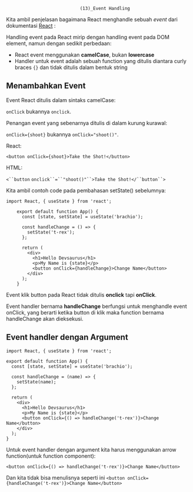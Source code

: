                                 (13)_Event Handling

Kita ambil penjelasan bagaimana React menghandle sebuah _event_ dari dokumentasi [React](https://reactjs.org/docs/handling-events.html) :

Handling event pada React mirip dengan handling event pada DOM element, namun dengan sedikit perbedaan:

- React event menggunakan **camelCase**, bukan **lowercase**
- Handler untuk event adalah sebuah function yang ditulis diantara curly braces `{}` dan tidak ditulis dalam bentuk string

## **Menambahkan Event**

Event React ditulis dalam sintaks camelCase:

`onClick` bukannya `onclick`.

Penangan event yang sebenarnya ditulis di dalam kurung kurawal:

`onClick={shoot}` bukannya `onClick="shoot()"`.

React:

`<button onClick={shoot}>Take the Shot!</button>`

HTML:

` <``button ` ` onclick``=``"shoot()"``>Take the Shot!</``button``> `

Kita ambil contoh code pada pembahasan setState() sebelumnya:

    import React, { useState } from 'react';

        export default function App() {
          const [state, setState] = useState('brachio');

          const handleChange = () => {
            setState('t-rex');
          };

          return (
            <div>
              <h1>Hello Devsaurus</h1>
              <p>My Name is {state}</p>
              <button onClick={handleChange}>Change Name</button>
            </div>
          );
        }

Event klik button pada React tidak ditulis **onclick** tapi **onClick**.

Event handler bernama **handleChange** berfungsi untuk menghandle event onClick, yang berarti ketika button di klik maka function bernama handleChange akan dieksekusi.

## Event handler dengan Argument

    import React, { useState } from 'react';

    export default function App() {
      const [state, setState] = useState('brachio');

      const handleChange = (name) => {
        setState(name);
      };

      return (
        <div>
          <h1>Hello Devsaurus</h1>
          <p>My Name is {state}</p>
          <button onClick={() => handleChange('t-rex')}>Change Name</button>
        </div>
      );
    }

Untuk event handler dengan argument kita harus menggunakan arrow function(untuk function component):

    <button onClick={() => handleChange('t-rex')}>Change Name</button>

Dan kita tidak bisa menulisnya seperti ini
`<button onClick={handleChange('t-rex')}>Change Name</button>`
